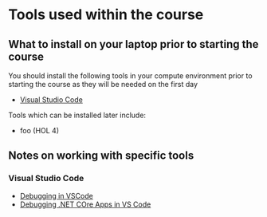 # Tools used within the course
## What to install on your laptop prior to starting the course
You should install the following tools in your compute environment prior to starting the course as they will be needed on the first day
* [Visual Studio Code]()

Tools which can be installed later include:
* foo (HOL 4)

## Notes on working with specific tools
### Visual Studio Code
* [Debugging in VSCode](https://code.visualstudio.com/docs/editor/debugging#_launch-configurations)
* [Debugging .NET COre Apps in VS Code](https://www.pluralsight.com/guides/debugging-.net-core-apps-with-visual-studio-code)